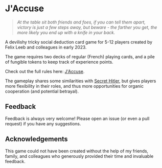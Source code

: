 # J'Accuse

> *At the table sit both friends and foes, if you can tell them apart, victory is just a few steps away, 
> but beware - the farther you get, the more likely you end up with a knife in your back.*

A devilishy tricky social deduction card game for 5-12 players created by Felix Leeb and colleagues in early 2023.

The game requires two decks of regular (French) playing cards, and a pile of fungible tokens to keep track of experience points.

Check out the full rules here: [J'Accuse](J'Accuse.md).

The gameplay shares some similarities with [Secret Hitler](https://www.secrethitler.com/), 
but gives players more flexibility in their roles, and thus more opportunities for organic cooperation (and potential betrayal).


## Feedback

Feedback is always very welcome! Please open an issue (or even a pull request) if you have any suggestions.

## Acknowledgements

This game could not have been created without the help of my friends, family, and colleagues who generously provided their 
time and invaluable feedback.








